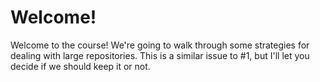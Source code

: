# Welcome!

Welcome to the course! We're going to walk through some strategies for dealing with large repositories. This is a similar issue to #1, but I'll let you decide if we should keep it or not.
